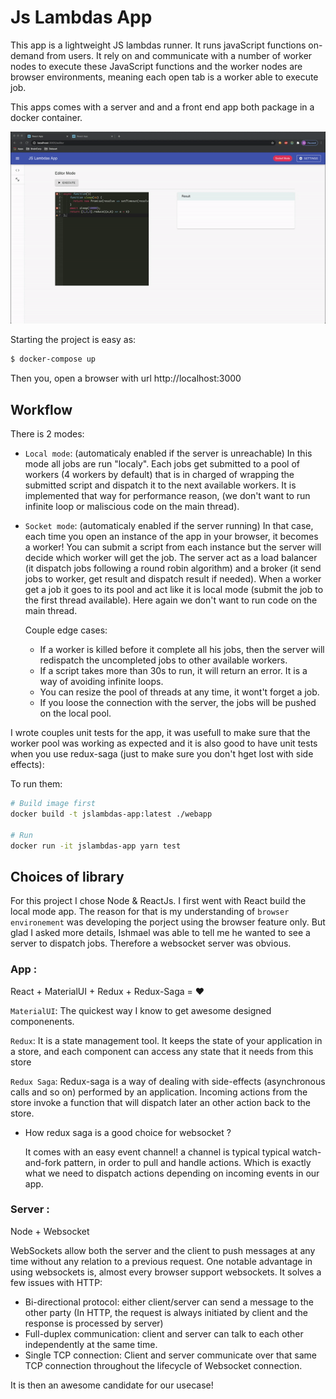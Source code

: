 # Js Lambdas App

This app is a lightweight JS lambdas runner. It runs javaScript functions on-demand from users. It rely on and communicate with a number of worker nodes to execute these JavaScript functions and the worker nodes are browser environments, meaning each open tab is a worker able to execute job.

This apps comes with a server and and a front end app both package in a docker container. 

![Js Lambdas Demo](demo.gif)

Starting the project is easy as:

```bash
$ docker-compose up 
```

Then you, open a browser with url  http://localhost:3000

## Workflow

There is 2 modes:

- `Local mode`: (automaticaly enabled if the server is unreachable) In this mode all jobs are run "localy". Each jobs get submitted to a pool of workers (4 workers by default) that is in charged of wrapping the submitted script and dispatch it to the next available workers. It is implemented that way for performance reason, (we don't want to run infinite loop or maliscious code on the main thread).
  
- `Socket mode`: (automaticaly enabled if the server running) In that case, each time you open an instance of the app in your browser, it becomes a worker! You can submit a script from each instance but the server will decide which worker will get the job. The server act as a load balancer (it dispatch jobs following a round robin algorithm) and a broker (it send jobs to worker, get result and dispatch result if needed). When a worker get a job it goes to its pool and act like it is local mode (submit the job to the first thread available). Here again we don't want to run code on the main thread.
  
  Couple edge cases:
  - If a worker is killed before it complete all his jobs, then the server will redispatch the uncompleted jobs to other available workers.
  - If a script takes more than 30s to run, it will return an error. It is a way of avoiding infinite loops.
  - You can resize the pool of threads at any time, it wont't forget a job.
  - If you loose the connection with the server, the jobs will be pushed on the local pool.

I wrote couples unit tests for the app, it was usefull to make sure that the worker pool was working as expected and it is also good to have unit tests when you use redux-saga (just to make sure you don't hget lost with side effects):

To run them:
```bash
# Build image first
docker build -t jslambdas-app:latest ./webapp

# Run 
docker run -it jslambdas-app yarn test
```


## Choices of library

For this project I chose Node & ReactJs. I first went with React build the local mode app. The reason for that is my understanding of `browser environement` was developing the porject using the browser feature only. But glad I asked more details, Ishmael was able to tell me he wanted to see a server to dispatch jobs. Therefore a websocket server was obvious. 

### App :

React + MaterialUI + Redux + Redux-Saga = :heart:

`MaterialUI`: The quickest way I know to get awesome designed componenents.

`Redux`: It is a state management tool. It keeps the state of your application in a store, and each component can access any state that it needs from this store

`Redux Saga`: Redux-saga is  a way of dealing with side-effects (asynchronous calls and so on) performed by an application. Incoming actions from the store invoke a function that will dispatch later an other action back to the store. 

- How redux saga is a good choice for websocket ? 
  
  It comes with an easy event channel! a channel is typical typical watch-and-fork pattern, in order to pull and handle actions. Which is exactly what we need to dispatch actions depending on incoming events in our app.

### Server :

Node + Websocket

WebSockets allow both the server and the client to push messages at any time without any relation to a previous request. One notable advantage in using websockets is, almost every browser support websockets. It solves a few issues with HTTP:
- Bi-directional protocol: either client/server can send a message to the other party (In HTTP, the request is always initiated by client and the response is processed by server)
- Full-duplex communication: client and server can talk to each other independently at the same time.
- Single TCP connection: Client and server communicate over that same TCP connection throughout the lifecycle of Websocket connection.

It is then an awesome candidate for our usecase!

